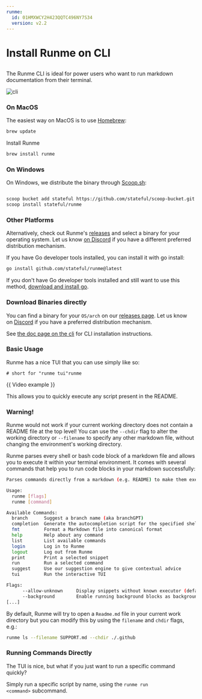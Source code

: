 ```yaml
---
runme:
  id: 01HMXWCY2H423QQTC496NY7S34
  version: v2.2
---
```


# Install Runme on CLI

## [](https://docs.runme.dev/install#runme-cli)

The Runme CLI is ideal for power users who want to run markdown documentation from their terminal.

![cli](https://docs.runme.dev/assets/images/terminal-5976b3d0a55401df67e53b88a6391886.png)

### On MacOS[](https://docs.runme.dev/install#on-macos)

The easiest way on MacOS is to use [Homebrew](https://brew.sh/):

```sh {"id":"01HMXXFJFXWEN7ER7PSYKQNH3C"}
brew update
```

Install Runme

```sh {"id":"01HMXXF11NA3BJNCDYQAED3654"}
brew install runme
```

### On Windows[](https://docs.runme.dev/install#on-windows)

On Windows, we distribute the binary through [Scoop.sh](https://scoop.sh/):

```sh {"id":"01HMXWP6WJP70JQEBKRMZWR955"}

scoop bucket add stateful https://github.com/stateful/scoop-bucket.git
scoop install stateful/runme

```

### Other Platforms[](https://docs.runme.dev/install#other-platforms)

Alternatively, check out Runme's [releases](https://github.com/stateful/runme/releases) and select a binary for your operating system. Let us know [on Discord](https://discord.gg/runme) if you have a different preferred distribution mechanism.

If you have Go developer tools installed, you can install it with go install:

```sh {"id":"01HMXWNACJGQCWXQCBZA7ERQB5"}
go install github.com/stateful/runme@latest
```

If you don't have Go developer tools installed and still want to use this method, [download and install go](https://go.dev/doc/install).

### Download Binaries directly[](https://docs.runme.dev/install#download-binaries-directly)

You can find a binary for your `OS/arch` on our [releases page](https://github.com/stateful/runme/releases). Let us know on [Discord](https://discord.gg/runme) if you have a preferred distribution mechanism.

See [the doc page on the cli](https://docs.runme.dev/install#runme-cli) for CLI installation instructions.

### Basic Usage[](https://docs.runme.dev/install#basic-usage)

Runme has a nice TUI that you can use simply like so:

`# short for "runme tui"runme`

{{ Video example }}

This allows you to quickly execute any script present in the README.

### **Warning!**

Runme would not work if your current working directory does not contain a README file at the top level! You can use the `--chdir` flag to alter the working directory or `--filename` to specify any other markdown file, without changing the environment's working directory.

Runme parses every shell or bash code block of a markdown file and allows you to execute it within your terminal environment. It comes with several commands that help you to run code blocks in your markdown successfully:

```sh {"id":"01HMXWHNSWH5DV8A9P289P8SSE"}
Parses commands directly from a markdown (e.g. README) to make them executable.

Usage:
  runme [flags]
  runme [command]

Available Commands:
  branch      Suggest a branch name (aka branchGPT)
  completion  Generate the autocompletion script for the specified shell
  fmt         Format a Markdown file into canonical format
  help        Help about any command
  list        List available commands
  login       Log in to Runme
  logout      Log out from Runme
  print       Print a selected snippet
  run         Run a selected command
  suggest     Use our suggestion engine to give contextual advice
  tui         Run the interactive TUI

Flags:
      --allow-unknown     Display snippets without known executor (default true)
      --background        Enable running background blocks as background processes
[...]
```

By default, Runme will try to open a `Readme.md` file in your current work directory but you can modify this by using the `filename` and `chdir` flags, e.g.:

```sh {"id":"01HMXWG5N41B5V7JKQG2FZDMC7"}
runme ls --filename SUPPORT.md --chdir ./.github
```

### Running Commands Directly[](https://docs.runme.dev/install#running-commands-directly)

The TUI is nice, but what if you just want to run a specific command quickly?

Simply run a specific script by name, using the `runme run <command>` subcommand.